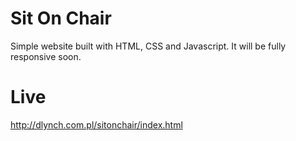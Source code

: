 ﻿# Sit On Chair

Simple website built with HTML, CSS and Javascript. It will be fully responsive soon. 

# Live

http://dlynch.com.pl/sitonchair/index.html
